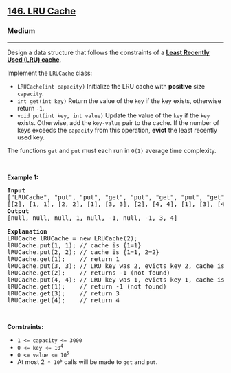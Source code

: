 <h2><a href="https://leetcode.com/problems/lru-cache/">146. LRU Cache</a></h2><h3>Medium</h3><hr><div style="user-select: auto;"><p style="user-select: auto;">Design a data structure that follows the constraints of a <strong style="user-select: auto;"><a href="https://en.wikipedia.org/wiki/Cache_replacement_policies#LRU" target="_blank" style="user-select: auto;">Least Recently Used (LRU) cache</a></strong>.</p>

<p style="user-select: auto;">Implement the <code style="user-select: auto;">LRUCache</code> class:</p>

<ul style="user-select: auto;">
	<li style="user-select: auto;"><code style="user-select: auto;">LRUCache(int capacity)</code> Initialize the LRU cache with <strong style="user-select: auto;">positive</strong> size <code style="user-select: auto;">capacity</code>.</li>
	<li style="user-select: auto;"><code style="user-select: auto;">int get(int key)</code> Return the value of the <code style="user-select: auto;">key</code> if the key exists, otherwise return <code style="user-select: auto;">-1</code>.</li>
	<li style="user-select: auto;"><code style="user-select: auto;">void put(int key, int value)</code>&nbsp;Update the value of the <code style="user-select: auto;">key</code> if the <code style="user-select: auto;">key</code> exists. Otherwise, add the <code style="user-select: auto;">key-value</code> pair to the cache. If the number of keys exceeds the <code style="user-select: auto;">capacity</code> from this operation, <strong style="user-select: auto;">evict</strong> the least recently used key.</li>
</ul>

<p style="user-select: auto;">The functions&nbsp;<code data-stringify-type="code" style="user-select: auto;">get</code>&nbsp;and&nbsp;<code data-stringify-type="code" style="user-select: auto;">put</code>&nbsp;must each run in <code style="user-select: auto;">O(1)</code> average time complexity.</p>

<p style="user-select: auto;">&nbsp;</p>
<p style="user-select: auto;"><strong style="user-select: auto;">Example 1:</strong></p>

<pre style="position: relative; user-select: auto;"><strong style="user-select: auto;">Input</strong>
["LRUCache", "put", "put", "get", "put", "get", "put", "get", "get", "get"]
[[2], [1, 1], [2, 2], [1], [3, 3], [2], [4, 4], [1], [3], [4]]
<strong style="user-select: auto;">Output</strong>
[null, null, null, 1, null, -1, null, -1, 3, 4]

<strong style="user-select: auto;">Explanation</strong>
LRUCache lRUCache = new LRUCache(2);
lRUCache.put(1, 1); // cache is {1=1}
lRUCache.put(2, 2); // cache is {1=1, 2=2}
lRUCache.get(1);    // return 1
lRUCache.put(3, 3); // LRU key was 2, evicts key 2, cache is {1=1, 3=3}
lRUCache.get(2);    // returns -1 (not found)
lRUCache.put(4, 4); // LRU key was 1, evicts key 1, cache is {4=4, 3=3}
lRUCache.get(1);    // return -1 (not found)
lRUCache.get(3);    // return 3
lRUCache.get(4);    // return 4
<div class="open_grepper_editor" title="Edit &amp; Save To Grepper" style="user-select: auto;"></div></pre>

<p style="user-select: auto;">&nbsp;</p>
<p style="user-select: auto;"><strong style="user-select: auto;">Constraints:</strong></p>

<ul style="user-select: auto;">
	<li style="user-select: auto;"><code style="user-select: auto;">1 &lt;= capacity &lt;= 3000</code></li>
	<li style="user-select: auto;"><code style="user-select: auto;">0 &lt;= key &lt;= 10<sup style="user-select: auto;">4</sup></code></li>
	<li style="user-select: auto;"><code style="user-select: auto;">0 &lt;= value &lt;= 10<sup style="user-select: auto;">5</sup></code></li>
	<li style="user-select: auto;">At most 2<code style="user-select: auto;">&nbsp;* 10<sup style="user-select: auto;">5</sup></code>&nbsp;calls will be made to <code style="user-select: auto;">get</code> and <code style="user-select: auto;">put</code>.</li>
</ul>
</div>